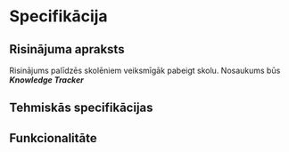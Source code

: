 # Specifikācija

## Risinājuma apraksts
Risinājums palīdzēs skolēniem veiksmīgāk pabeigt skolu. Nosaukums būs
***Knowledge Tracker***

## Tehmiskās specifikācijas

## Funkcionalitāte

